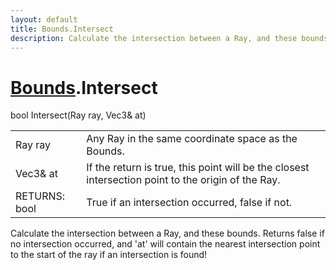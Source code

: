 ```yaml
---
layout: default
title: Bounds.Intersect
description: Calculate the intersection between a Ray, and these bounds. Returns false if no intersection occurred, and 'at' will contain the nearest intersection point to the start of the ray if an intersection is found!
---
```

# [Bounds]({{site.url}}/Pages/Reference/Bounds.html).Intersect

<div class='signature' markdown='1'>
bool Intersect(Ray ray, Vec3& at)
</div>

|  |  |
|--|--|
|Ray ray|Any Ray in the same coordinate space as the Bounds.|
|Vec3& at|If the return is true, this point will be the closest intersection              point to the origin of the Ray.|
|RETURNS: bool|True if an intersection occurred, false if not.|

Calculate the intersection between a Ray, and these bounds. Returns false
if no intersection occurred, and 'at' will contain the nearest intersection point to
the start of the ray if an intersection is found!



